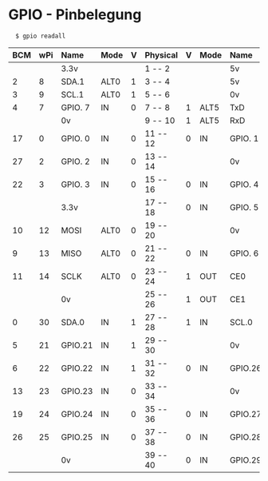 # GPIO - Pinbelegung

~~~
  $ gpio readall
~~~

 
| BCM | wPi |   Name  | Mode | V | Physical | V | Mode | Name    | wPi | BCM |
|:----|:----|:--------|:-----|:--|:---------|:--|:-----|:--------|:----|:----|
|     |     |    3.3v |      |   |  1 -- 2  |   |      | 5v      |     |     |
|   2 |   8 |   SDA.1 | ALT0 | 1 |  3 -- 4  |   |      | 5v      |     |     |
|   3 |   9 |   SCL.1 | ALT0 | 1 |  5 -- 6  |   |      | 0v      |     |     |
|   4 |   7 | GPIO. 7 |   IN | 0 |  7 -- 8  | 1 | ALT5 | TxD     | 15  | 14  |
|     |     |      0v |      |   |  9 -- 10 | 1 | ALT5 | RxD     | 16  | 15  |
|  17 |   0 | GPIO. 0 |   IN | 0 | 11 -- 12 | 0 | IN   | GPIO. 1 | 1   | 18  |
|  27 |   2 | GPIO. 2 |   IN | 0 | 13 -- 14 |   |      | 0v      |     |     |
|  22 |   3 | GPIO. 3 |   IN | 0 | 15 -- 16 | 0 | IN   | GPIO. 4 | 4   | 23  |
|     |     |    3.3v |      |   | 17 -- 18 | 0 | IN   | GPIO. 5 | 5   | 24  |
|  10 |  12 |    MOSI | ALT0 | 0 | 19 -- 20 |   |      | 0v      |     |     |
|   9 |  13 |    MISO | ALT0 | 0 | 21 -- 22 | 0 | IN   | GPIO. 6 | 6   | 25  |
|  11 |  14 |    SCLK | ALT0 | 0 | 23 -- 24 | 1 | OUT  | CE0     | 10  | 8   |
|     |     |      0v |      |   | 25 -- 26 | 1 | OUT  | CE1     | 11  | 7   |
|   0 |  30 |   SDA.0 |   IN | 1 | 27 -- 28 | 1 | IN   | SCL.0   | 31  | 1   |
|   5 |  21 | GPIO.21 |   IN | 1 | 29 -- 30 |   |      | 0v      |     |     |
|   6 |  22 | GPIO.22 |   IN | 1 | 31 -- 32 | 0 | IN   | GPIO.26 | 26  | 12  |
|  13 |  23 | GPIO.23 |   IN | 0 | 33 -- 34 |   |      | 0v      |     |     |
|  19 |  24 | GPIO.24 |   IN | 0 | 35 -- 36 | 0 | IN   | GPIO.27 | 27  | 16  |
|  26 |  25 | GPIO.25 |   IN | 0 | 37 -- 38 | 0 | IN   | GPIO.28 | 28  | 20  |
|     |     |      0v |      |   | 39 -- 40 | 0 | IN   | GPIO.29 | 29  | 21  |